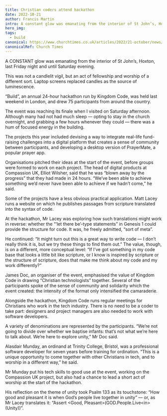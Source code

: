 ```yaml
---
title: Christian coders attend hackathon
date: 2022-10-21
author: Francis Martin
intro: A constant glow was emanating from the interior of St John’s, Hoxton, last Friday night and until Saturday evening.This was not a candlelit vigil, but an act of fellowship and worship of a different sort. Laptop screens replaced candles as the source of luminescence.
hero_img:
tags:
  - build
canonical: https://www.churchtimes.co.uk/articles/2022/21-october/news/uk/christian-coders-attend-hackathon
canonicalRef: Church Times
---
```


A CONSTANT glow was emanating from the interior of St John’s, Hoxton, last Friday night and until Saturday evening.

This was not a candlelit vigil, but an act of fellowship and worship of a different sort. Laptop screens replaced candles as the source of luminescence.

“Build”, an annual 24-hour hackathon run by Kingdom Code, was held last weekend in London, and drew 75 participants from around the country.

The event was reaching its finale when I visited on Saturday afternoon. Although many had not had much sleep — opting to stay in the church overnight, and grabbing a few hours whenever they could — there was a hum of focused energy in the building.

The projects this year included devising a way to integrate real-life fund-raising challenges into a digital platform that creates a sense of community between participants, and developing a desktop version of PrayerMate, a popular prayer app.

Organisations pitched their ideas at the start of the event, before groups were formed to work on each project. The head of digital products at Compassion UK, Elliot Wilsher, said that he was “blown away by the progress” that they had made in 24 hours. “We’ve been able to achieve something we’d never have been able to achieve if we hadn’t come,” he said.

Some of the projects have a less obvious practical application. Matt Lacey runs a website on which he publishes passages from scripture translated into the syntax of code.

At the hackathon, Mr Lacey was exploring how such translations might work in reverse: whether the “‘let there be’-type statements” in Genesis 1 could provide the structure for code. It was, he freely admitted, “sort of meta”.

He continued: “It might turn out this is a great way to write code — I don’t really think it is, but we try these things to find them out.” The value, though, is on a different, more conceptual level: “If I’ve got something in my code base that looks a little bit like scripture, or I know is inspired by scripture or the structure of scripture, does that make me think about my code and my work differently?”

James Doc, an organiser of the event, emphasised the value of Kingdom Code in drawing “Christian technologists” together. Several of the participants spoke of the sense of community and solidarity which the event created: the intensity of the format only intensified the camaraderie.

Alongside the hackathon, Kingdom Code runs regular meetings for Christians who work in the tech industry. There is no need to be a coder to take part: designers and project managers are also needed to work with software developers.

A variety of denominations are represented by the participants. “We’re not going to divide over whether we baptise infants: that’s not what we’re here to talk about. We’re here to explore unity,” Mr Doc said.

Alasdair Munday, an ordinand at Trinity College, Bristol, was a professional software developer for seven years before training for ordination. “This is a unique opportunity to come together with other Christians in tech, and to worship in a different way,” he said.

Mr Munday put his tech skills to good use at the event, working on the Compassion UK project, but also had a chance to lead a short act of worship at the start of the hackathon.

His reflection on the theme of unity took Psalm 133 as its touchstone: “How good and pleasant it is when God’s people live together in unity” — or, as Mr Lacey translates it: “Assert &lt;Good, Pleasant&gt;(GOD.People.Live&lt;in&gt;(Unity))”.
